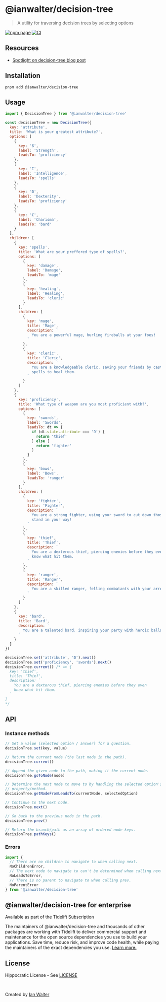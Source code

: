 # @ianwalter/decision-tree
> A utility for traversing decision trees by selecting options

[![npm page][npmImage]][npmUrl]
[![CI][ciImage]][ciUrl]

## Resources

* [Spotlight on decision-tree blog post][postUrl]

## Installation

```console
pnpm add @ianwalter/decision-tree
```

## Usage

```js
import { DecisionTree } from '@ianwalter/decision-tree'

const decisionTree = new DecisionTree({
  key: 'attribute',
  title: 'What is your greatest attribute?',
  options: [
    {
      key: 'S',
      label: 'Strength',
      leadsTo: 'proficiency'
    },
    {
      key: 'I',
      label: 'Intelligence',
      leadsTo: 'spells'
    },
    {
      key: 'D',
      label: 'Dexterity',
      leadsTo: 'proficiency'
    },
    {
      key: 'C',
      label: 'Charisma',
      leadsTo: 'bard'
    }
  ],
  children: [
    {
      key: 'spells',
      title: 'What are your preffered type of spells?',
      options: [
        {
          key: 'damage',
          label: 'Damage',
          leadsTo: 'mage'
        },
        {
          key: 'healing',
          label: 'Healing',
          leadsTo: 'cleric'
        }
      ],
      children: [
        {
          key: 'mage',
          title: 'Mage',
          description: `
            You are a powerful mage, hurling fireballs at your foes!
          `
        },
        {
          key: 'cleric',
          title: 'Cleric',
          description: `
            You are a knowledgeable cleric, saving your friends by casting
            spells to heal them.
          `
        }
      ]
    },
    {
      key: 'proficiency',
      title: 'What type of weapon are you most proficient with?',
      options: [
        {
          key: 'swords',
          label: 'Swords',
          leadsTo: dt => {
            if (dt.state.attribute === 'D') {
              return 'thief'
            } else {
              return 'fighter'
            }
          }
        },
        {
          key: 'bows',
          label: 'Bows',
          leadsTo: 'ranger'
        }
      ],
      children: [
        {
          key: 'fighter',
          title: 'Fighter',
          description: `
            You are a strong fighter, using your sword to cut down those who
            stand in your way!
          `
        },
        {
          key: 'thief',
          title: 'Thief',
          description: `
            You are a dexterous thief, piercing enemies before they even
            know what hit them.
          `
        },
        {
          key: 'ranger',
          title: 'Ranger',
          description: `
            You are a skilled ranger, felling combatants with your arrows.
          `
        }
      ]
    },
    {
      key: 'bard',
      title: 'Bard',
      description: `
        You are a talented bard, inspiring your party with heroic ballads.
      `
    }
  ]
})

decisionTree.set('attribute', 'D').next()
decisionTree.set('proficiency', 'swords').next()
decisionTree.current() /* => {
  key: 'thief',
  title: 'Thief',
  description: `
    You are a dexterous thief, piercing enemies before they even
    know what hit them.
  `
}
*/
```

## API

### Instance methods

```js
// Set a value (selected option / answer) for a question.
decisionTree.set(key, value)

// Return the current node (the last node in the path).
decisionTree.current()

// Append the given node to the path, making it the current node.
decisionTree.goToNode(node)

// Determine the next node to move to by handling the selected option's leadsTo
// property/method.
decisionTree.getNodeFromLeadsTo(currentNode, selectedOption)

// Continue to the next node.
decisionTree.next()

// Go back to the previous node in the path.
decisionTree.prev()

// Return the branch/path as an array of ordered node keys.
decisionTree.pathKeys()
```

### Errors

```js
import {
  // There are no children to navigate to when calling next.
  NoChildrenError,
  // The next node to navigate to can't be determined when calling next.
  NoLeadsToError,
  // There is no parent to navigate to when calling prev.
  NoParentError
} from '@ianwalter/decision-tree'
```

## @ianwalter/decision-tree for enterprise

Available as part of the Tidelift Subscription

The maintainers of @ianwalter/decision-tree and thousands of other packages are working with Tidelift to deliver commercial support and maintenance for the open source dependencies you use to build your applications. Save time, reduce risk, and improve code health, while paying the maintainers of the exact dependencies you use. [Learn more.](https://tidelift.com/subscription/pkg/npm-ianwalter-decision-tree?utm_source=npm-ianwalter-decision-tree&utm_medium=referral&utm_campaign=enterprise&utm_term=repo)

## License

Hippocratic License - See [LICENSE][licenseUrl]

&nbsp;

Created by [Ian Walter](https://ianwalter.dev)

[npmImage]: https://img.shields.io/npm/v/@ianwalter/decision-tree.svg
[npmUrl]: https://www.npmjs.com/package/@ianwalter/decision-tree
[ciImage]: https://github.com/ianwalter/decision-tree/workflows/CI/badge.svg
[ciUrl]: https://github.com/ianwalter/decision-tree/actions
[postUrl]: https://ianwalter.dev/spotlight-on-decision-tree
[licenseUrl]: https://github.com/ianwalter/decision-tree/blob/master/LICENSE
